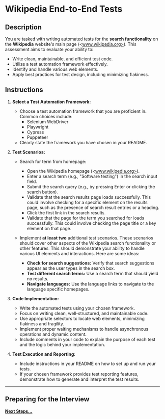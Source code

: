 # Wikipedia End-to-End Tests

## Description

You are tasked with writing automated tests for the **search functionality** on the **Wikipedia** website's main page (<www.wikipedia.org>). This assessment aims to evaluate your ability to:

- Write clean, maintainable, and efficient test code.
- Utilize a test automation framework effectively.
- Identify and handle various web elements.
- Apply best practices for test design, including minimizing flakiness.

## Instructions

1. **Select a Test Automation Framework:**

    - Choose a test automation framework that you are proficient in. Common choices include:
      - Selenium WebDriver
      - Playwright
      - Cypress
      - Puppeteer
    - Clearly state the framework you have chosen in your README.

2. **Test Scenarios:**

    - Search for term from homepage:

      - Open the Wikipedia homepage (<www.wikipedia.org>).
      - Enter a search term (e.g., "Software testing") in the search input field.
      - Submit the search query (e.g., by pressing Enter or clicking the search button).
      - Validate that the search results page loads successfully. This could involve checking for a specific element on the results page, such as the presence of search result entries or a heading.
      - Click the first link in the search results.
      - Validate that the page for the term you searched for loads successfully. This could involve checking the page title or a key element on that page.

    - Implement **at least two** additional test scenarios. These scenarios should cover other aspects of the Wikipedia search functionality or other features. This should demonstrate your ability to handle various UI elements and interactions. Here are some ideas:

      - **Check for search suggestions:** Verify that search suggestions appear as the user types in the search box.
      - **Test different search terms:** Use a search term that should yield no results.
      - **Navigate languages:** Use the language links to navigate to the language specific homepages.

3. **Code Implementation:**

    - Write the automated tests using your chosen framework.
    - Focus on writing clean, well-structured, and maintainable code.
    - Use appropriate selectors to locate web elements, minimizing flakiness and fragility.
    - Implement proper waiting mechanisms to handle asynchronous operations and dynamic content.
    - Include comments in your code to explain the purpose of each test and the logic behind your implementation.

4. **Test Execution and Reporting:**

    - Include instructions in your README on how to set up and run your tests.
    - If your chosen framework provides test reporting features, demonstrate how to generate and interpret the test results.

---

## Preparing for the Interview

**[Next Steps...](../../next-steps.md)**
